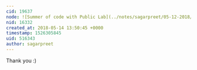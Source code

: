 ```yaml
---
cid: 19637
node: ![Summer of code with Public Lab](../notes/sagarpreet/05-12-2018/summer-of-code-with-public-lab)
nid: 16332
created_at: 2018-05-14 13:50:45 +0000
timestamp: 1526305845
uid: 516343
author: sagarpreet
---
```


Thank you :) 